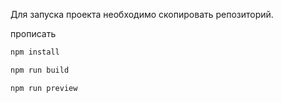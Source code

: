 Для запуска проекта необходимо скопировать репозиторий.

прописать

```bash
npm install

npm run build

npm run preview
```

